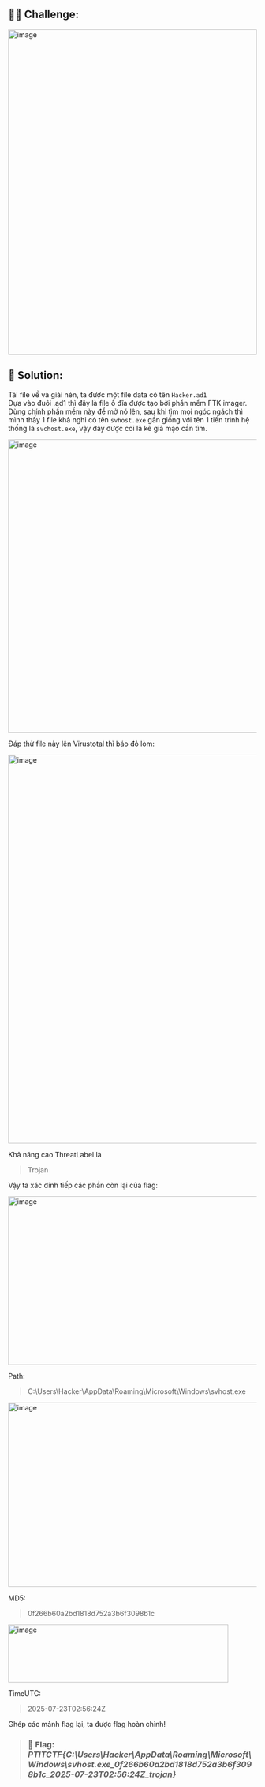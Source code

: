 ## 🕵️‍♂️ Challenge:

<img width="504" height="658" alt="image" src="https://github.com/user-attachments/assets/c32c4299-541a-468b-90c4-77605e2f4670" />

## 📝 Solution:
Tải file về và giải nén, ta được một file data có tên `Hacker.ad1`  
Dựa vào đuôi .ad1 thì đây là file ổ đĩa được tạo bởi phần mềm FTK imager.  
Dùng chính phần mềm này để mở nó lên, sau khi tìm mọi ngóc ngách thì mình thấy 1 file khả nghi có tên `svhost.exe` gần giống với tên 1 tiến trình hệ thống là `svchost.exe`, vậy đây được coi là kẻ giả mạo cần tìm.  

<img width="1200" height="593" alt="image" src="https://github.com/user-attachments/assets/4b2daa1c-d364-41aa-a572-74b33c3f07e1" />

Đáp thử file này lên Virustotal thì báo đỏ lòm:  

<img width="1273" height="786" alt="image" src="https://github.com/user-attachments/assets/50267fe5-497e-4fda-a484-8d937d72d718" />

Khả năng cao ThreatLabel là  

> Trojan

Vậy ta xác đinh tiếp các phần còn lại của flag:  

<img width="728" height="341" alt="image" src="https://github.com/user-attachments/assets/e24a0be3-abb1-422c-b053-ab9b1551e4ba" />


Path:  

> C:\Users\Hacker\AppData\Roaming\Microsoft\Windows\svhost.exe

<img width="1103" height="373" alt="image" src="https://github.com/user-attachments/assets/045510ef-ba7d-4d8d-9276-e8d8044a16ec" />

MD5:  

> 0f266b60a2bd1818d752a3b6f3098b1c

<img width="446" height="117" alt="image" src="https://github.com/user-attachments/assets/ee1f5521-94ea-4a5c-8990-45f69a5e07ca" />

TimeUTC:  

> 2025-07-23T02:56:24Z

Ghép các mảnh flag lại, ta được flag hoàn chỉnh!

>### 🎯 Flag: ***PTITCTF{C:\Users\Hacker\AppData\Roaming\Microsoft\Windows\svhost.exe_0f266b60a2bd1818d752a3b6f3098b1c_2025-07-23T02:56:24Z_trojan}***
